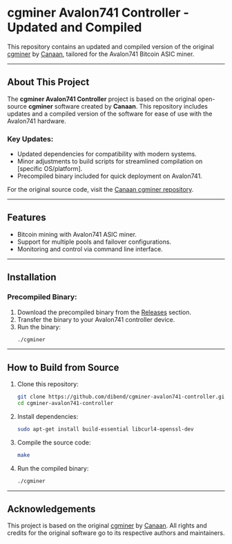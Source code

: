 
# cgminer Avalon741 Controller - Updated and Compiled

This repository contains an updated and compiled version of the original [cgminer](https://github.com/Canaan-Creative/cgminer) by [Canaan](https://canaan.io), tailored for the Avalon741 Bitcoin ASIC miner.

---

## About This Project

The **cgminer Avalon741 Controller** project is based on the original open-source **cgminer** software created by **Canaan**. This repository includes updates and a compiled version of the software for ease of use with the Avalon741 hardware.

### Key Updates:
- Updated dependencies for compatibility with modern systems.
- Minor adjustments to build scripts for streamlined compilation on [specific OS/platform].
- Precompiled binary included for quick deployment on Avalon741.

For the original source code, visit the [Canaan cgminer repository](https://github.com/Canaan-Creative/cgminer).

---

## Features
- Bitcoin mining with Avalon741 ASIC miner.
- Support for multiple pools and failover configurations.
- Monitoring and control via command line interface.

---

## Installation

### Precompiled Binary:
1. Download the precompiled binary from the [Releases](https://github.com/dibend/cgminer-avalon741-controller/releases) section.
2. Transfer the binary to your Avalon741 controller device.
3. Run the binary:
   ```bash
   ./cgminer
   ```

---

## How to Build from Source

1. Clone this repository:
   ```bash
   git clone https://github.com/dibend/cgminer-avalon741-controller.git
   cd cgminer-avalon741-controller
   ```

2. Install dependencies:
   ```bash
   sudo apt-get install build-essential libcurl4-openssl-dev
   ```

3. Compile the source code:
   ```bash
   make
   ```

4. Run the compiled binary:
   ```bash
   ./cgminer
   ```

---

## Acknowledgements

This project is based on the original [cgminer](https://github.com/Canaan-Creative/cgminer) by [Canaan](https://canaan.io). All rights and credits for the original software go to its respective authors and maintainers.
